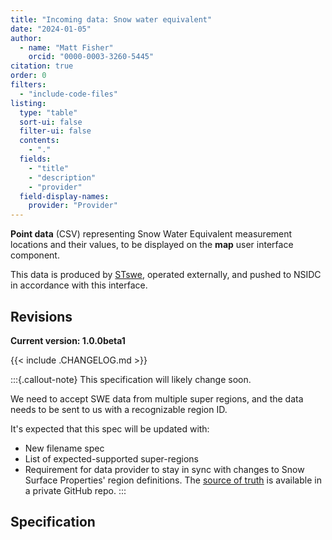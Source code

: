```yaml
---
title: "Incoming data: Snow water equivalent"
date: "2024-01-05"
author:
  - name: "Matt Fisher"
    orcid: "0000-0003-3260-5445"
citation: true
order: 0
filters:
  - "include-code-files"
listing:
  type: "table"
  sort-ui: false
  filter-ui: false
  contents:
    - "."
  fields:
    - "title"
    - "description"
    - "provider"
  field-display-names:
    provider: "Provider"
---
```


**Point data** (CSV) representing Snow Water Equivalent measurement locations and their
values, to be displayed on the **map** user interface component.

This data is produced by [STswe](https://github.com/truewind/STswe), operated
externally, and pushed to NSIDC in accordance with this interface.


## Revisions

**Current version: 1.0.0beta1**

{{< include .CHANGELOG.md >}}

:::{.callout-note}
This specification will likely change soon.

We need to accept SWE data from multiple super regions, and the data needs to be sent to
us with a recognizable region ID.

It's expected that this spec will be updated with:

* New filename spec
* List of expected-supported super-regions
* Requirement for data provider to stay in sync with changes to Snow Surface Properties'
  region definitions.  The
  [source of truth](https://github.com/sebastien-lenard/esp/blob/master/tbx/conf/configuration_of_landsubdivisions.csv)
  is available in a private GitHub repo.
:::


## Specification
